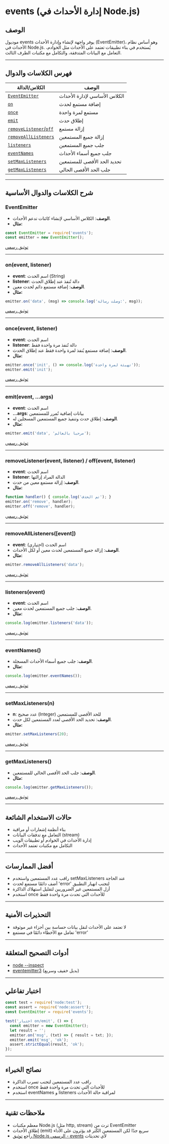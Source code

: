 # events (إدارة الأحداث في Node.js)

## الوصف
موديول events يوفر واجهة لإنشاء وإدارة الأحداث (EventEmitter)، وهو أساس نظام الأحداث في Node.js. يُستخدم في بناء تطبيقات تعتمد على الأحداث مثل الخوادم، التعامل مع البيانات المتدفقة، والتكامل مع مكتبات الطرف الثالث.

---

## فهرس الكلاسات والدوال
| الكلاس/الدالة | الوصف |
|---------------|-------|
| [`EventEmitter`](#eventemitter) | الكلاس الأساسي لإدارة الأحداث |
| [`on`](#on) | إضافة مستمع لحدث |
| [`once`](#once) | مستمع لمرة واحدة |
| [`emit`](#emit) | إطلاق حدث |
| [`removeListener`/`off`](#removelisteneroff) | إزالة مستمع |
| [`removeAllListeners`](#removealllisteners) | إزالة جميع المستمعين |
| [`listeners`](#listeners) | جلب جميع المستمعين |
| [`eventNames`](#eventnames) | جلب جميع أسماء الأحداث |
| [`setMaxListeners`](#setmaxlisteners) | تحديد الحد الأقصى للمستمعين |
| [`getMaxListeners`](#getmaxlisteners) | جلب الحد الأقصى الحالي |

---

## شرح الكلاسات والدوال الأساسية

### EventEmitter
- **الوصف**: الكلاس الأساسي لإنشاء كائنات تدعم الأحداث.
- **مثال:**
```js
const EventEmitter = require('events');
const emitter = new EventEmitter();
```
[توثيق رسمي](https://nodejs.org/docs/latest/api/events.html#class-eventemitter)

---

### on(event, listener)
- **event**: اسم الحدث (String)
- **listener**: دالة تُنفذ عند إطلاق الحدث
- **الوصف**: إضافة مستمع دائم لحدث معين.
- **مثال:**
```js
emitter.on('data', (msg) => console.log('وصلت رسالة:', msg));
```
[توثيق رسمي](https://nodejs.org/docs/latest/api/events.html#emitteroneventname-listener)

---

### once(event, listener)
- **event**: اسم الحدث
- **listener**: دالة تُنفذ مرة واحدة فقط
- **الوصف**: إضافة مستمع يُنفذ لمرة واحدة فقط عند إطلاق الحدث.
- **مثال:**
```js
emitter.once('init', () => console.log('تهيئة لمرة واحدة'));
emitter.emit('init');
```
[توثيق رسمي](https://nodejs.org/docs/latest/api/events.html#emitteronceeventname-listener)

---

### emit(event, ...args)
- **event**: اسم الحدث
- **...args**: بيانات إضافية تُمرر للمستمعين
- **الوصف**: إطلاق حدث وتنفيذ جميع المستمعين المسجلين له.
- **مثال:**
```js
emitter.emit('data', 'مرحبا بالعالم');
```
[توثيق رسمي](https://nodejs.org/docs/latest/api/events.html#emitteremiteventname-args)

---

### removeListener(event, listener) / off(event, listener)
- **event**: اسم الحدث
- **listener**: الدالة المراد إزالتها
- **الوصف**: إزالة مستمع معين من حدث.
- **مثال:**
```js
function handler() { console.log('تم الحذف'); }
emitter.on('remove', handler);
emitter.off('remove', handler);
```
[توثيق رسمي](https://nodejs.org/docs/latest/api/events.html#emitteroffeventname-listener)

---

### removeAllListeners([event])
- **event**: اسم الحدث (اختياري)
- **الوصف**: إزالة جميع المستمعين لحدث معين أو لكل الأحداث.
- **مثال:**
```js
emitter.removeAllListeners('data');
```
[توثيق رسمي](https://nodejs.org/docs/latest/api/events.html#emitterremovealllistenerseventname)

---

### listeners(event)
- **event**: اسم الحدث
- **الوصف**: جلب جميع المستمعين لحدث معين.
- **مثال:**
```js
console.log(emitter.listeners('data'));
```
[توثيق رسمي](https://nodejs.org/docs/latest/api/events.html#emitterlistenerseventname)

---

### eventNames()
- **الوصف**: جلب جميع أسماء الأحداث المسجلة.
- **مثال:**
```js
console.log(emitter.eventNames());
```
[توثيق رسمي](https://nodejs.org/docs/latest/api/events.html#emittereventnames)

---

### setMaxListeners(n)
- **n**: عدد صحيح (Integer) للحد الأقصى للمستمعين
- **الوصف**: تحديد الحد الأقصى لعدد المستمعين لكل حدث.
- **مثال:**
```js
emitter.setMaxListeners(20);
```
[توثيق رسمي](https://nodejs.org/docs/latest/api/events.html#emittersetmaxlistenersn)

---

### getMaxListeners()
- **الوصف**: جلب الحد الأقصى الحالي للمستمعين.
- **مثال:**
```js
console.log(emitter.getMaxListeners());
```
[توثيق رسمي](https://nodejs.org/docs/latest/api/events.html#emittergetmaxlisteners)

---

## حالات الاستخدام الشائعة
- بناء أنظمة إشعارات أو مراقبة
- التعامل مع تدفقات البيانات (stream)
- إدارة الأحداث في الخوادم أو تطبيقات الويب
- التكامل مع مكتبات تعتمد الأحداث

---

## أفضل الممارسات
- راقب عدد المستمعين واستخدم setMaxListeners عند الحاجة
- أضف دائمًا مستمع لحدث 'error' لتجنب انهيار التطبيق
- أزل المستمعين غير الضروريين لتقليل استهلاك الذاكرة
- استخدم once للأحداث التي تحدث مرة واحدة فقط

---

## التحذيرات الأمنية
- لا تعتمد على الأحداث لنقل بيانات حساسة بين أجزاء غير موثوقة
- تعامل مع الأخطاء دائمًا في مستمع 'error'

---

## أدوات التصحيح المتعلقة
- [node --inspect](https://nodejs.org/en/docs/guides/debugging-getting-started/)
- [eventemitter3](https://www.npmjs.com/package/eventemitter3) (بديل خفيف وسريع)

---

## اختبار تفاعلي
```js
const test = require('node:test');
const assert = require('node:assert');
const EventEmitter = require('events');

test('اختبار on/emit', () => {
  const emitter = new EventEmitter();
  let result = '';
  emitter.on('msg', (txt) => { result = txt; });
  emitter.emit('msg', 'ok');
  assert.strictEqual(result, 'ok');
});
```

---

## نصائح الخبراء
- راقب عدد المستمعين لتجنب تسرب الذاكرة
- استخدم once للأحداث التي تحدث مرة واحدة فقط
- استخدم eventNames و listeners لمراقبة حالة الأحداث

---

## ملاحظات تقنية
- معظم مكتبات Node.js (مثل http, stream) ترث من EventEmitter
- إطلاق الأحداث (emit) سريع جدًا لكن المستمعين الكُثر قد يؤثرون على الأداء
- راجع [توثيق Node.js الرسمي - events](https://nodejs.org/docs/latest/api/events.html) لأي تحديثات 